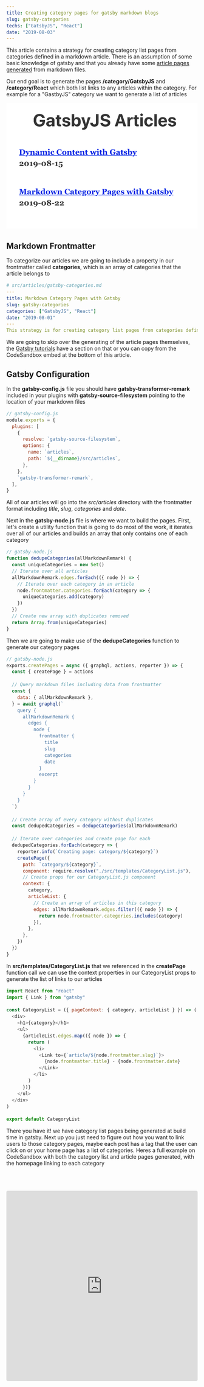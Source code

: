 ```yaml
---
title: Creating category pages for gatsby markdown blogs
slug: gatsby-categories
techs: ["GatsbyJS", "React"]
date: "2019-08-03"
---
```


This article contains a strategy for creating category list pages from categories defined in a markdown article. There is an assumption of some basic knowledge of gatsby and that you already have some [article pages generated](https://www.gatsbyjs.org/tutorial/part-seven/#creating-pages) from markdown files.

Our end goal is to generate the pages **/category/GatsbyJS** and **/category/React** which both list links to any articles within the category. For example for a "GastbyJS" category we want to generate a list of articles

![Screenshot of a list of articles in the GatsbyJS category](./gatsby-categories.png)

## Markdown Frontmatter

To categorize our articles we are going to include a property in our frontmatter called **categories**, which is an array of categories that the article belongs to

```yaml
# src/articles/gatsby-categories.md
---
title: Markdown Category Pages with Gatsby
slug: gatsby-categories
categories: ["GatsbyJS", "React"]
date: "2019-08-01"
---
This strategy is for creating category list pages from categories defined in markdown frontmatter...
```

We are going to skip over the generating of the article pages themselves, the [Gatsby tutorials](https://www.gatsbyjs.org/tutorial/part-seven/#creating-pages) have a section on that or you can copy from the CodeSandbox embed at the bottom of this article.

## Gatsby Configuration

In the **gatsby-config.js** file you should have **gatsby-transformer-remark** included in your plugins with **gatsby-source-filesystem** pointing to the location of your markdown files

```js
// gatsby-config.js
module.exports = {
  plugins: [
    {
      resolve: `gatsby-source-filesystem`,
      options: {
        name: `articles`,
        path: `${__dirname}/src/articles`,
      },
    },
    `gatsby-transformer-remark`,
  ],
}
```

All of our articles will go into the _src/articles_ directory with the frontmatter format including _title_, _slug_, _categories_ and _date_.

Next in the **gatsby-node.js** file is where we want to build the pages. First, let's create a utility function that is going to do most of the work, it iterates over all of our articles and builds an array that only contains one of each category

```js
// gatsby-node.js
function dedupeCategories(allMarkdownRemark) {
  const uniqueCategories = new Set()
  // Iterate over all articles
  allMarkdownRemark.edges.forEach(({ node }) => {
    // Iterate over each category in an article
    node.frontmatter.categories.forEach(category => {
      uniqueCategories.add(category)
    })
  })
  // Create new array with duplicates removed
  return Array.from(uniqueCategories)
}
```

Then we are going to make use of the **dedupeCategories** function to generate our category pages

```js
// gatsby-node.js
exports.createPages = async ({ graphql, actions, reporter }) => {
  const { createPage } = actions

  // Query markdown files including data from frontmatter
  const {
    data: { allMarkdownRemark },
  } = await graphql(`
    query {
      allMarkdownRemark {
        edges {
          node {
            frontmatter {
              title
              slug
              categories
              date
            }
            excerpt
          }
        }
      }
    }
  `)

  // Create array of every category without duplicates
  const dedupedCategories = dedupeCategories(allMarkdownRemark)

  // Iterate over categories and create page for each
  dedupedCategories.forEach(category => {
    reporter.info(`Creating page: category/${category}`)
    createPage({
      path: `category/${category}`,
      component: require.resolve("./src/templates/CategoryList.js"),
      // Create props for our CategoryList.js component
      context: {
        category,
        articleList: {
          // Create an array of articles in this category
          edges: allMarkdownRemark.edges.filter(({ node }) => {
            return node.frontmatter.categories.includes(category)
          }),
        },
      },
    })
  })
}
```

In **src/templates/CategoryList.js** that we referenced in the **createPage** function call we can use the context properties in our CategoryList props to generate the list of links to our articles

```js
import React from "react"
import { Link } from "gatsby"

const CategoryList = ({ pageContext: { category, articleList } }) => (
  <div>
    <h1>{category}</h1>
    <ul>
      {articleList.edges.map(({ node }) => {
        return (
          <li>
            <Link to={`article/${node.frontmatter.slug}`}>
              {node.frontmatter.title} - {node.frontmatter.date}
            </Link>
          </li>
        )
      })}
    </ul>
  </div>
)

export default CategoryList
```

There you have it! we have category list pages being generated at build time in gatsby. Next up you just need to figure out how you want to link users to those category pages, maybe each post has a tag that the user can click on or your home page has a list of categories. Heres a full example on CodeSandbox with both the category list and article pages generated, with the homepage linking to each category

<!-- TODO: Get oembed plugin working for codesandbox -->
<iframe src="https://codesandbox.io/embed/category-pages-with-gatsby-ugj4m?fontsize=14" title="Category Pages with Gatsby" allow="geolocation; microphone; camera; midi; vr; accelerometer; gyroscope; payment; ambient-light-sensor; encrypted-media" style="width:100%; height:500px; border:0; border-radius: 4px; overflow:hidden; margin-top: 50px" sandbox="allow-modals allow-forms allow-popups allow-scripts allow-same-origin"></iframe>
